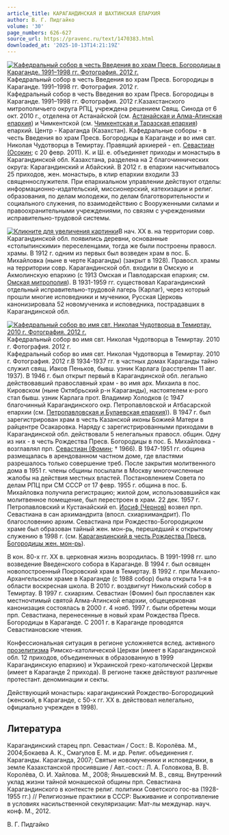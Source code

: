 ```yaml
---
article_title: КАРАГАНДИНСКАЯ И ШАХТИНСКАЯ ЕПАРХИЯ
author: В. Г. Пидгайко
volume: '30'
page_numbers: 626-627
source_url: https://pravenc.ru/text/1470383.html
downloaded_at: '2025-10-13T14:21:19Z'
---
```


[![Кафедральный собор в честь Введения во храм Пресв. Богородицы в Караганде. 1991–1998 гг. Фотография. 2012 г.](https://pravenc.ru/data/2012/12/20/1233153649/i200.jpg "Кликните для увеличения картинки")](https://pravenc.ru/data/2012/12/20/1233153649/i400.jpg)Кафедральный собор в честь Введения во храм Пресв. Богородицы в Караганде. 1991–1998 гг. Фотография. 2012 г.  
Кафедральный собор в честь Введения во храм Пресв. Богородицы в Караганде. 1991–1998 гг. Фотография. 2012 г.Казахстанского митрополичьего округа РПЦ, учреждена решением Свящ. Синода от 6 окт. 2010 г., отделена от Астанайской (см. [Астанайская и Алма-Атинская епархия](<https://pravenc.ru/text/Астанайская и Алма-Атинская епархия.html>)) и Чимкентской (см. [Чимкентская и Таразская епархия](<https://pravenc.ru/text/Чимкентская и Таразская епархия.html>)) епархий. Центр - Караганда (Казахстан). Кафедральные соборы - в честь Введения во храм Пресв. Богородицы в Караганде и во имя свт. Николая Чудотворца в Темиртау. Правящий архиерей - еп. [Севастиан (Осокин](<https://pravenc.ru/text/Севастиан (Осокин.html>); с 20 февр. 2011). К. и Ш. е. объединяет приходы и монастырь в Карагандинской обл. Казахстана, разделена на 2 благочиннических округа: Карагандинский и Абайский. В 2012 г. в епархии насчитывалось 25 приходов, жен. монастырь, в клир епархии входили 33 священнослужителя. При епархиальном управлении действуют отделы: информационно-издательский, миссионерский, катехизации и религ. образования, по делам молодежи, по делам благотворительности и социального служения, по взаимодействию с Вооруженными силами и правоохранительными учреждениями, по связям с учреждениями исправительно-трудовой системы.

[![](https://pravenc.ru/data/2012/12/20/1233153629/i400.jpg "Кликните для увеличения картинки")](https://pravenc.ru/data/2012/12/20/1233153629/i800.jpg)В нач. XX в. на территории совр. Карагандинской обл. появились деревни, основанные «столыпинскими» переселенцами, тогда же были построены правосл. храмы. В 1912 г. одним из первых был возведен храм в пос. Б. Михайловка (ныне в черте Караганды) (закрыт в 1928). Правосл. храмы на территории совр. Карагандинской обл. входили в Омскую и Акмолинскую епархию (с 1913 Омская и Павлодарская епархия; см. [Омская митрополия](<https://pravenc.ru/text/Омская митрополия.html>)). В 1931-1959 гг. существовал Карагандинский отдельный исправительно-трудовой лагерь (Карлаг), через который прошли многие исповедники и мученики, Русская Церковь канонизировала 52 новомученика и исповедника, пострадавших в Карагандинской обл.

[![Кафедральный собор во имя свт. Николая Чудотворца в Темиртау. 2010 г. Фотография. 2012 г.](https://pravenc.ru/data/2012/12/20/1233152397/i200.jpg "Кликните для увеличения картинки")](https://pravenc.ru/data/2012/12/20/1233152397/i400.jpg)Кафедральный собор во имя свт. Николая Чудотворца в Темиртау. 2010 г. Фотография. 2012 г.  
Кафедральный собор во имя свт. Николая Чудотворца в Темиртау. 2010 г. Фотография. 2012 г.В 1934-1937 гг. в частных домах Караганды тайно служил свящ. Иаков Пеньков, бывш. узник Карлага (расстрелян 11 авг. 1937). В 1946 г. был открыт первый в Карагандинской обл. легально действовавший православный храм - во имя арх. Михаила в пос. Кировском (ныне Октябрьский р-н Караганды), настоятелем к-рого стал бывш. узник Карлага прот. Владимир Холодков (с 1947 благочинный Карагандинского окр. Петропавловской и Атбасарской епархии (см. [Петропавловская и Булаевская епархия](<https://pravenc.ru/text/Петропавловская и Булаевская епархия.html>))). В 1947 г. был зарегистрирован храм в честь Казанской иконы Божией Матери в райцентре Осакаровка. Наряду с зарегистрированными приходами в Карагандинской обл. действовали 5 нелегальных правосл. общин. Одну из них - в честь Рождества Пресв. Богородицы в пос. Б. Михайловка - возглавлял прп. [Севастиан (Фомин](<https://pravenc.ru/text/Севастиан (Фомин.html>); † 1966). В 1947-1951 гг. община размещалась в арендованном частном доме, где властями разрешалось только совершение треб. После закрытия молитвенного дома в 1951 г. члены общины посылали в Москву многочисленные жалобы на действия местных властей. Постановлением Совета по делам РПЦ при СМ СССР от 17 февр. 1955 г. община в пос. Б. Михайловка получила регистрацию; жилой дом, использовавшийся как молитвенное помещение, был перестроен в храм. 22 дек. 1957 г. Петропавловский и Кустанайский еп. [Иосиф (Чернов)](<https://pravenc.ru/text/Иосиф (Чернов).html>) возвел прп. Севастиана в сан архимандрита (впосл. схиархимандрит). По благословению архим. Севастиана при Рождество-Богородицком храме был образован тайный жен. мон-рь, перешедший к открытому служению в 1998 г. (см. [Карагандинский в честь Рождества Пресв. Богородицы жен. мон-рь](<https://pravenc.ru/text/Карагандинский в честь Рождества Пресв  Богородицы жен  мон-рь.html>)).

В кон. 80-х гг. XX в. церковная жизнь возродилась. В 1991-1998 гг. шло возведение Введенского собора в Караганде. В 1994 г. был освящен новопостроенный Покровский храм в Темиртау. В 1992 г. при Михаило-Архангельском храме в Караганде (с 1988 собор) была открыта 1-я в области воскресная школа. В 2010 г. воздвигнут Никольский собор в Темиртау. В 1997 г. схиархим. Севастиан (Фомин) был прославлен как местночтимый святой Алма-Атинской епархии, общецерковная канонизация состоялась в 2000 г. 4 нояб. 1997 г. были обретены мощи прп. Севастиана, перенесенные в новый храм Рождества Пресв. Богородицы в Караганде. С 2001 г. в Караганде проводятся Севастиановские чтения.

Конфессиональная ситуация в регионе усложняется вслед. активного [прозелитизма](https://pravenc.ru/text/прозелитизма.html) Римско-католической Церкви (имеет в Карагандинской обл. 12 приходов, объединенных в образованную в 1999 Карагандинскую епархию) и Украинской греко-католической Церкви (имеет в Караганде 2 прихода). В регионе также действуют различные протестант. деноминации и секты.

Действующий монастырь: карагандинский Рождество-Богородицкий (женский, в Караганде, с 50-х гг. XX в. действовал нелегально, официально учрежден в 1998).

## Литература

Карагандинский старец прп. Севастиан / Сост.: В. Королёва. М., 2004;Бокаева А. К., Смагулов Е. М. и др. Религ. объединения г. Караганды. Караганда, 2007; Святые новомученики и исповедники, в земле Казахстанской просиявшие / Авт.-сост.: Л. А. Головкова, В. В. Королёва, О. И. Хайлова. М., 2008; Янышевский М. В., свящ. Внутренний уклад жизни тайной монашеской общины прп. Севастиана Карагандинского в контексте религ. политики Советского гос-ва (1928-1955 гг.) // Религиозные практики в СССР: Выживание и сопротивление в условиях насильственной секуляризации: Мат-лы междунар. науч. конф. М., 2012.

В. Г. Пидгайко

